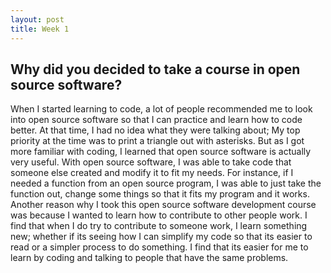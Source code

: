 ```yaml
---
layout: post
title: Week 1
---
```

## Why did you decided to take a course in open source software?

When I started learning to code, a lot of people recommended me to look into open source software
so that I can practice and learn how to code better. At that time, I had no idea what they were talking about;
My top priority at the time was to print a triangle out with asterisks. But as I got more familiar with coding,
I learned that open source software is actually very useful. With open source software, I was able to take
code that someone else created and modify it to fit my needs. For instance, if I needed a function from an
open source program, I was able to just take the function out, change some things so that it fits my program
and it works. Another reason why I took this open source software development course was because I wanted to learn
how to contribute to other people work. I find that when I do try to contribute to someone work, I learn something new;
whether if its seeing how I can simplify my code so that its easier to read or a simpler process to do something.
I find that its easier for me to learn by coding and talking to people that have the same problems.

